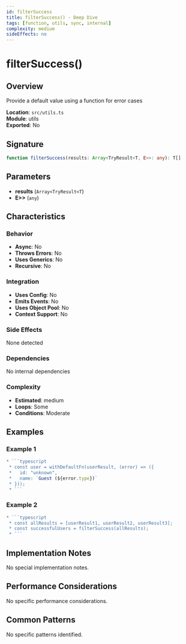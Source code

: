 ```yaml
---
id: filterSuccess
title: filterSuccess() - Deep Dive
tags: [function, utils, sync, internal]
complexity: medium
sideEffects: no
---
```


# filterSuccess()

## Overview
Provide a default value using a function for error cases

**Location**: `src/utils.ts`  
**Module**: utils  
**Exported**: No  

## Signature
```typescript
function filterSuccess(results: Array<TryResult<T, E>>: any): T[]
```

## Parameters
- **results** (`Array<TryResult<T`)
- **E>>** (`any`)

## Characteristics

### Behavior
- **Async**: No
- **Throws Errors**: No
- **Uses Generics**: No
- **Recursive**: No

### Integration
- **Uses Config**: No
- **Emits Events**: No
- **Uses Object Pool**: No
- **Context Support**: No

### Side Effects
None detected

### Dependencies
No internal dependencies

### Complexity
- **Estimated**: medium
- **Loops**: Some
- **Conditions**: Moderate


## Examples

### Example 1
```typescript
* ```typescript
 * const user = withDefaultFn(userResult, (error) => ({
 *   id: "unknown",
 *   name: `Guest (${error.type})`
 * }));
 * ```
```

### Example 2
```typescript
* ```typescript
 * const allResults = [userResult1, userResult2, userResult3];
 * const successfulUsers = filterSuccess(allResults);
 * ```
```



## Implementation Notes
No special implementation notes.

## Performance Considerations
No specific performance considerations.

## Common Patterns
No specific patterns identified.
